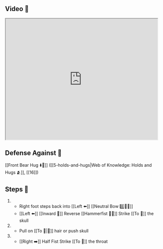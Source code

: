 ## Video 🎥

<iframe src="https://www.youtube.com/embed/55xZqTRcn0k" width="100%" height="400"></iframe>

## Defense Against 🤺

[[Front Bear Hug ⬇️🐻]] ([[5-holds-and-hugs|Web of Knowledge: Holds and Hugs 🫂]], [[16]])

## Steps 👣

1. - Right foot steps back into [[Left ⬅️]] [[Neutral Bow 0️⃣🧍‍♂️]]
    - [[Left ⬅️]] [[Inward 🔽]] Reverse [[Hammerfist 🔨✊]] Strike [[To 🎯]] the skull
2. - Pull on [[To 🎯|🎯]] hair or push skull
3. - [[Right ➡️]] Half Fist Strike [[To 🎯]] the throat
